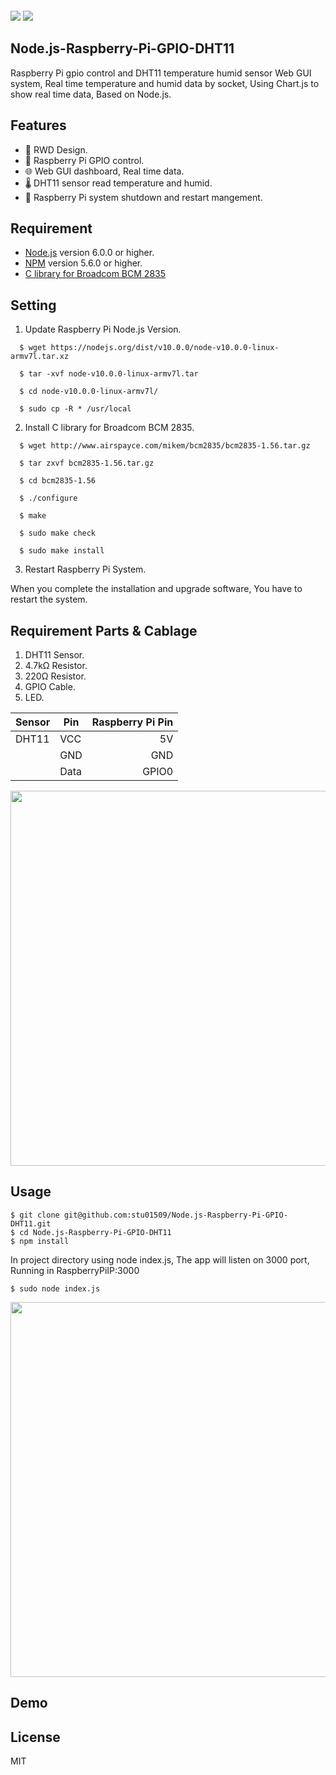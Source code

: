   <p align=center>
<img src="">
</p>


<a target="_blank" href="http://nodejs.org/download/" title="Node version"><img src="https://img.shields.io/badge/node.js-%3E=_6.0-green.svg"></a>
<a target="_blank" href="https://opensource.org/licenses/MIT" title="License: MIT"><img src="https://img.shields.io/badge/License-MIT-blue.svg"></a>


## Node.js-Raspberry-Pi-GPIO-DHT11

Raspberry Pi gpio control and DHT11 temperature humid sensor Web GUI system,
Real time temperature and humid data by socket, Using Chart.js to show real time data,
Based on Node.js.

## Features

  * 📱 RWD Design.
  * 🔘 Raspberry Pi GPIO control.
  * 🌐 Web GUI dashboard, Real time data.
  * 🌡️ DHT11 sensor read temperature and humid.
  * 🔄 Raspberry Pi system shutdown and restart mangement.

## Requirement
  
  * [Node.js](https://nodejs.org/en/) version 6.0.0 or higher.
  * [NPM](https://www.npmjs.com/) version 5.6.0 or higher.
  * [C library for Broadcom BCM 2835](http://www.airspayce.com/mikem/bcm2835/)
  
## Setting

1. Update Raspberry Pi Node.js Version.

```Shell
  $ wget https://nodejs.org/dist/v10.0.0/node-v10.0.0-linux-armv7l.tar.xz

  $ tar -xvf node-v10.0.0-linux-armv7l.tar

  $ cd node-v10.0.0-linux-armv7l/
  
  $ sudo cp -R * /usr/local

```

2. Install C library for Broadcom BCM 2835.

```Shell
  $ wget http://www.airspayce.com/mikem/bcm2835/bcm2835-1.56.tar.gz

  $ tar zxvf bcm2835-1.56.tar.gz
  
  $ cd bcm2835-1.56

  $ ./configure

  $ make

  $ sudo make check

  $ sudo make install

```

3. Restart Raspberry Pi System.

When you complete the installation and upgrade software, You have to restart the system.

## Requirement Parts & Cablage

1. DHT11 Sensor.
2. 4.7kΩ Resistor.
3. 220Ω Resistor.
4. GPIO Cable.
5. LED.

|Sensor |Pin    |Raspberry Pi Pin|
|-------|-------|-------------:|
|DHT11  |VCC    |5V            |
|       |GND    |GND           |
|       |Data   |GPIO0         |

<img width="600" src="https://i.imgur.com/2ZH0AQT.png">

## Usage

```Shell
$ git clone git@github.com:stu01509/Node.js-Raspberry-Pi-GPIO-DHT11.git
$ cd Node.js-Raspberry-Pi-GPIO-DHT11
$ npm install 

```

In project directory using node index.js, The app will listen on 3000 port, Running in RaspberryPiIP:3000
```Shell
$ sudo node index.js

```
<img width="600" src="https://i.imgur.com/sJTCEnZ.gif">

## Demo

## License

MIT

